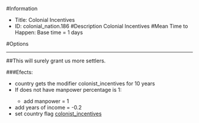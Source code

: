 #Information
 - Title: Colonial Incentives
 - ID: colonial_nation.186
#Description
Colonial Incentives
#Mean Time to Happen:
Base time = 1 days

#Options

___
##This will surely grant us more settlers.

###Efects:<ul><li>country gets the modifier colonist_incentives for 10 years</li><li>If does not have manpower percentage is 1:</li><ul><li>add manpower = 1</li></ul><li>add years of income = -0.2</li><li>set country flag [colonist_incentives](../flags/colonist_incentives.md)</li></ul>
